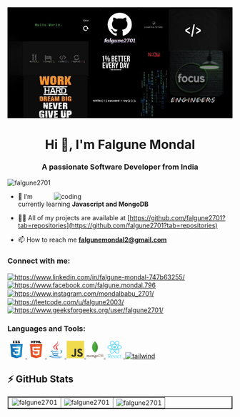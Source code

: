<div align="center">
  <img src="https://github.com/falgune2701/falgune2701/blob/main/banner.png" alt="Banner">
</div>
<h1 align="center">Hi 👋, I'm Falgune Mondal</h1>
<h3 align="center">A passionate Software Developer from India</h3>

<p align="left"> <img src="https://komarev.com/ghpvc/?username=falgune2701&label=Profile%20views&color=0e75b6&style=flat" alt="falgune2701" /> </p>

<img align="right" width="400" src="https://camo.githubusercontent.com/2366b34bb903c09617990fb5fff4622f3e941349e846ddb7e73df872a9d21233/68747470733a2f2f63646e2e6472696262626c652e636f6d2f75736572732f3733303730332f73637265656e73686f74732f363538313234332f6176656e746f2e676966" alt="coding"/>

- 🌱 I’m currently learning **Javascript and MongoDB**

- 👨‍💻 All of my projects are available at [https://github.com/falgune2701?tab=repositories](https://github.com/falgune2701?tab=repositories)

- 📫 How to reach me **falgunemondal2@gmail.com**

<h3 align="left">Connect with me:</h3>
<p align="left">
<a href="https://linkedin.com/in/https://www.linkedin.com/in/falgune-mondal-747b63255/" target="blank"><img align="center" src="https://raw.githubusercontent.com/rahuldkjain/github-profile-readme-generator/master/src/images/icons/Social/linked-in-alt.svg" alt="https://www.linkedin.com/in/falgune-mondal-747b63255/" height="30" width="40" /></a>
<a href="https://fb.com/https://www.facebook.com/falgune.mondal.796" target="blank"><img align="center" src="https://raw.githubusercontent.com/rahuldkjain/github-profile-readme-generator/master/src/images/icons/Social/facebook.svg" alt="https://www.facebook.com/falgune.mondal.796" height="30" width="40" /></a>
<a href="https://instagram.com/https://www.instagram.com/mondalbabu_2701/" target="blank"><img align="center" src="https://raw.githubusercontent.com/rahuldkjain/github-profile-readme-generator/master/src/images/icons/Social/instagram.svg" alt="https://www.instagram.com/mondalbabu_2701/" height="30" width="40" /></a>
<a href="https://www.leetcode.com/https://leetcode.com/u/falgune2003/" target="blank"><img align="center" src="https://raw.githubusercontent.com/rahuldkjain/github-profile-readme-generator/master/src/images/icons/Social/leet-code.svg" alt="https://leetcode.com/u/falgune2003/" height="30" width="40" /></a>
<a href="https://auth.geeksforgeeks.org/user/https://www.geeksforgeeks.org/user/falgune2701/" target="blank"><img align="center" src="https://raw.githubusercontent.com/rahuldkjain/github-profile-readme-generator/master/src/images/icons/Social/geeks-for-geeks.svg" alt="https://www.geeksforgeeks.org/user/falgune2701/" height="30" width="40" /></a>
</p>

<h3 align="left">Languages and Tools:</h3>
<p align="left"> <a href="https://www.w3schools.com/css/" target="_blank" rel="noreferrer"> <img src="https://raw.githubusercontent.com/devicons/devicon/master/icons/css3/css3-original-wordmark.svg" alt="css3" width="40" height="40"/> </a> <a href="https://www.w3.org/html/" target="_blank" rel="noreferrer"> <img src="https://raw.githubusercontent.com/devicons/devicon/master/icons/html5/html5-original-wordmark.svg" alt="html5" width="40" height="40"/> </a> <a href="https://www.java.com" target="_blank" rel="noreferrer"> <img src="https://raw.githubusercontent.com/devicons/devicon/master/icons/java/java-original.svg" alt="java" width="40" height="40"/> </a> <a href="https://developer.mozilla.org/en-US/docs/Web/JavaScript" target="_blank" rel="noreferrer"> <img src="https://raw.githubusercontent.com/devicons/devicon/master/icons/javascript/javascript-original.svg" alt="javascript" width="40" height="40"/> </a> <a href="https://www.mongodb.com/" target="_blank" rel="noreferrer"> <img src="https://raw.githubusercontent.com/devicons/devicon/master/icons/mongodb/mongodb-original-wordmark.svg" alt="mongodb" width="40" height="40"/> </a> <a href="https://reactjs.org/" target="_blank" rel="noreferrer"> <img src="https://raw.githubusercontent.com/devicons/devicon/master/icons/react/react-original-wordmark.svg" alt="react" width="40" height="40"/> </a> <a href="https://tailwindcss.com/" target="_blank" rel="noreferrer"> <img src="https://www.vectorlogo.zone/logos/tailwindcss/tailwindcss-icon.svg" alt="tailwind" width="40" height="40"/> </a> </p>

## ⚡ GitHub Stats

<table border="2">
  <tr>
    <td>
      <img src="https://github-readme-stats.vercel.app/api?username=falgune2701&show_icons=true&locale=en" alt="falgune2701" />
    </td>
    <td>
      <img src="https://github-readme-streak-stats.herokuapp.com/?user=falgune2701" alt="falgune2701" />
    </td>
    <td>
      <img align="center" src="https://github-readme-stats.vercel.app/api/top-langs?username=falgune2701&show_icons=true&locale=en&layout=compact" alt="falgune2701" />
    </td>
  </tr>
</table>

